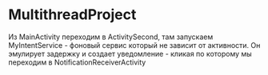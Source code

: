 # MultithreadProject
 Из MainActivity переходим в ActivitySecond, там запускаем MyIntentService - фоновый сервис который не зависит от активности. 
 Он эмулирует задержку и создает уведомление - кликая по которому мы переходим в NotificationReceiverActivity
